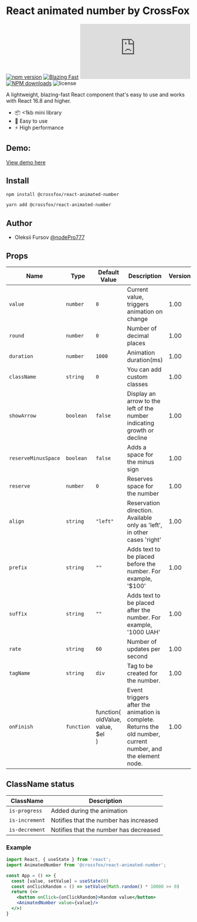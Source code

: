 # React animated number by CrossFox

[![npm version](https://badge.fury.io/js/crossfox-react-animated-number.svg)](https://www.npmjs.com/package/@crossfox/react-animated-number)
[![Blazing Fast](https://badgen.now.sh/badge/speed/blazing%20%F0%9F%94%A5/green)](@crossfox/react-animated-number)
[![gzip size](http://img.badgesize.io/https://unpkg.com/@crossfox/react-animated-number/dist/index.js?compression=gzip)](https://unpkg.com/formik@latest/dist/formik.esm.js)
[![NPM downloads][download-image]][download-url]
![license](https://badgen.now.sh/badge/license/Apache-2.0)

[download-image]: https://img.shields.io/npm/dm/@crossfox/react-animated-number.svg?style=flat-square

[download-url]: https://npmjs.org/package/@crossfox/react-animated-number

A lightweight, blazing-fast React component that's easy to use and works with React 16.8 and higher.

* 📦 <1kb mini library
* 🌟 Easy to use
* ⚡ High performance

## Demo:

[View demo here](https://oleksiifursov.github.io/crossfox-front/build/#/component-animated-number)

## Install

```bash
npm install @crossfox/react-animated-number
```

```bash
yarn add @crossfox/react-animated-number
```

## Author

- Oleksii Fursov [@nodePro777](https://t.me/nodePro777)

## Props

| Name                | Type       | Default Value                                      | Description                                                                                                   | Version |
|---------------------|------------|----------------------------------------------------|---------------------------------------------------------------------------------------------------------------|---------|
| `value`             | `number`   | `0`                                                | Current value, triggers animation on change                                                                   | 1.00    |
| `round`             | `number`   | `0`                                                | Number of decimal places                                                                                      | 1.00    |
| `duration`          | `number`   | `1000`                                             | Animation duration(ms)                                                                                        | 1.00    |	
| `className`         | `string`   | `0`                                                | You can add custom classes                                                                                    | 1.00    |	
| `showArrow`         | `boolean`  | `false`                                            | Display an arrow to the left of the number indicating growth or decline                                       | 1.00    |	
| `reserveMinusSpace` | `boolean`  | `false`                                            | Adds a space for the minus sign                                                                               | 1.00    |	
| `reserve`           | `number`   | `0`                                                | Reserves space for the number                                                                                 | 1.00    |	
| `align`             | `string`   | `"left"`                                           | Reservation direction. Available only as 'left', in other cases 'right'                                       | 1.00    |	
| `prefix`            | `string`   | `""`                                               | Adds text to be placed before the number. For example, '$100'                                                 | 1.00    |	
| `suffix`            | `string`   | `""`                                               | Adds text to be placed after the number. For example, '1000 UAH'                                              | 1.00    |	
| `rate`              | `string`   | `60`                                               | Number of updates per second                                                                                  | 1.00    |
| `tagName`           | `string`   | `div`                                              | Tag to be created for the number.                                                                             | 1.00    |
| `onFinish`          | `function` | function(<br/>oldValue, <br/>value, <br/>$el<br/>) | Event triggers after the animation is complete. Returns the old number, current number, and the element node. | 1.00    |

## ClassName status

| ClassName      | Description                            |
|----------------|----------------------------------------|
| `is-progress`  | Added during the animation             |
| `is-increment` | Notifies that the number has increased |
| `is-decrement` | Notifies that the number has decreased | 

### Example

```jsx
import React, { useState } from 'react';
import AnimatedNumber from '@crossfox/react-animated-number';

const App = () => {
  const [value, setValue] = useState(0)
  const onClickRandom = () => setValue(Math.random() * 10000 >> 0)
  return (<>
    <button onClick={onClickRandom}>Random value</button>
    <AnimatedNumber value={value}/>
  </>)
}
```
